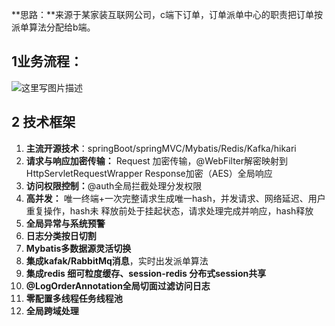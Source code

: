 
**思路：**来源于某家装互联网公司，c端下订单，订单派单中心的职责把订单按派单算法分配给b端。

**1业务流程：**
----------

![这里写图片描述](http://img.blog.csdn.net/20170801111454334?watermark/2/text/aHR0cDovL2Jsb2cuY3Nkbi5uZXQvd29sZmpzb24=/font/5a6L5L2T/fontsize/400/fill/I0JBQkFCMA==/dissolve/70/gravity/SouthEast)

**2 技术框架**
----------

 1. **主流开源技术**：springBoot/springMVC/Mybatis/Redis/Kafka/hikari
 2.  **请求与响应加密传输：**
Request 加密传输，@WebFilter解密映射到HttpServletRequestWrapper
Response加密（AES）全局响应
 3. **访问权限控制：**@auth全局拦截处理分发权限
 4. **高并发：**
唯一终端+一次完整请求生成唯一hash，并发请求、网络延迟、用户重复操作，hash未	释放前处于挂起状态，请求处理完成并响应，hash释放
 5. **全局异常与系统预警**
 6. **日志分类按日切割** 
 7. **Mybatis多数据源灵活切换** 
 8. **集成kafak/RabbitMq消息**，实时出发派单算法 
 9. **集成redis 细可粒度缓存、session-redis 分布式session共享**
 10. **@LogOrderAnnotation全局切面过滤访问日志**
 11. **零配置多线程任务线程池**
 12. **全局跨域处理**

